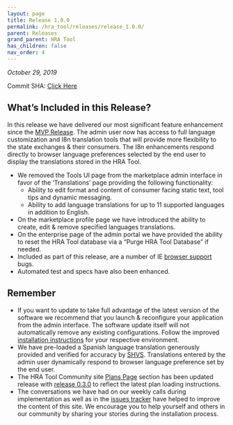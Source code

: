 ```yaml
---
layout: page
title: Release 1.0.0
permalink: /hra_tool/releases/release_1.0.0/
parent: Releases
grand_parent: HRA Tool
has_children: false
nav_order: 4
---
```


_October 29, 2019_

Commit SHA: [Click Here](https://github.com/ideacrew/hra_calculator/commit/6090aad302bf1af72471aaad25fc84de92a20936)

## What’s Included in this Release?

In this release we have delivered our most significant feature enhancement since the [MVP Release](https://ideacrew.github.io/hra_calculator/hra_tool/releases/mvp_release/). The admin user now has access to full language customization and I8n translation tools that will provide more flexibility to the state exchanges & their consumers. The I8n enhancements respond directly to browser language preferences selected by the end user to display the translations stored in the HRA Tool.  

- We removed the Tools UI page from the marketplace admin interface in favor of the ‘Translations’ page providing the following functionality:
  - Ability to edit format and content of consumer facing static text, tool tips and dynamic messaging. 
  - Ability to add language translations for up to 11 supported languages in addition to English. 
- On the marketplace profile page we have introduced the ability to create, edit & remove specified languages translations.
- On the enterprise page of the admin portal we have provided the ability to reset the HRA Tool database via a “Purge HRA Tool Database” if needed. 
- Included as part of this release, are a number of IE [browser support](https://ideacrew.github.io/hra_calculator/hra_tool/supported_browsers/) bugs.
- Automated test and specs have also been enhanced. 

## Remember 

- If you want to update to take full advantage of the latest version of the software we recommend that you launch & reconfigure your application from the admin interface. The software update itself will not automatically remove any existing configurations.  Follow the improved [installation instructions](https://ideacrew.github.io/hra_calculator/hra_tool/installation/) for your respective environment. 
- We have pre-loaded a Spanish language translation generously provided and verified for accuracy by [SHVS](https://www.shvs.org/about/). Translations entered by the admin user dynamically respond to browser language preference set by the end user. 
- The HRA Tool Community site [Plans Page](https://ideacrew.github.io/hra_calculator/hra_tool/configuration/#plans-page---import-plan-information) section has been updated release with [release 0.3.0](https://ideacrew.github.io/hra_calculator/hra_tool/releases/release_0.3.0/) to reflect the latest plan loading instructions. 
- The conversations we have had on our weekly calls during implementation as well as in the [issues tracker](https://github.com/ideacrew/hra_calculator/issues) have helped to improve the content of this site. We encourage you to help yourself and others in our community by sharing your stories during the installation process. 
